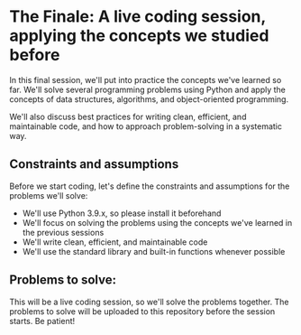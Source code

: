 # The Finale: A live coding session, applying the concepts we studied before

In this final session, we'll put into practice the concepts we've learned so far. We'll solve several programming problems using Python and apply the concepts of data structures, algorithms, and object-oriented programming.

We'll also discuss best practices for writing clean, efficient, and maintainable code, and how to approach problem-solving in a systematic way.

## Constraints and assumptions

Before we start coding, let's define the constraints and assumptions for the problems we'll solve:

- We'll use Python 3.9.x, so please install it beforehand
- We'll focus on solving the problems using the concepts we've learned in the previous sessions
- We'll write clean, efficient, and maintainable code
- We'll use the standard library and built-in functions whenever possible

## Problems to solve:

This will be a live coding session, so we'll solve the problems together. The problems to solve will be uploaded to this repository before the session starts. Be patient!
